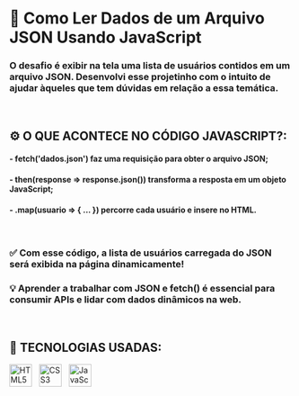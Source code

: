 # 🚀 Como Ler Dados de um Arquivo JSON Usando JavaScript
### O desafio é exibir na tela uma lista de usuários contidos em um arquivo JSON. Desenvolvi esse projetinho com o intuito de ajudar àqueles que tem dúvidas em relação a essa temática.

<br/>

## ⚙️ O QUE ACONTECE NO CÓDIGO JAVASCRIPT?: 
#### - fetch('dados.json') faz uma requisição para obter o arquivo JSON;
#### - then(response => response.json()) transforma a resposta em um objeto JavaScript;
#### - .map(usuario => { ... }) percorre cada usuário e insere no HTML.

<br/>

### ✅ Com esse código, a lista de usuários carregada do JSON será exibida na página dinamicamente!
### 💡 Aprender a trabalhar com JSON e fetch() é essencial para consumir APIs e lidar com dados dinâmicos na web.

<br/>

## 🤖 TECNOLOGIAS USADAS:

<img 
    style='padding-right: 10px' width='40px' 
    title='HTML' 
    alt='HTML5' 
    align='left' 
    src="https://cdn.jsdelivr.net/gh/devicons/devicon@latest/icons/html5/html5-original.svg" />

<img 
    style='padding-right: 10px' width='40px' 
    title='CSS' 
    alt='CSS3' 
    align='left' 
    src="https://cdn.jsdelivr.net/gh/devicons/devicon@latest/icons/css3/css3-original.svg" />

<img 
    style='padding-right: 10px' width='40px' 
    title='JavaScript' 
    alt='JavaScript' 
    align='left' 
    src="https://cdn.jsdelivr.net/gh/devicons/devicon@latest/icons/javascript/javascript-original.svg" />
